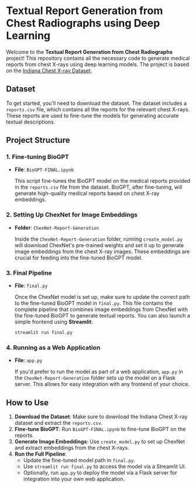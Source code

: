 # Textual Report Generation from Chest Radiographs using Deep Learning

Welcome to the **Textual Report Generation from Chest Radiographs** project! This repository contains all the necessary code to generate medical reports from chest X-rays using deep learning models. The project is based on the [Indiana Chest X-ray Dataset](https://www.kaggle.com/datasets/raddar/chest-xrays-indiana-university).

## Dataset

To get started, you'll need to download the dataset. The dataset includes a `reports.csv` file, which contains all the reports for the relevant chest X-rays. These reports are used to fine-tune the models for generating accurate textual descriptions.

## Project Structure

### 1. **Fine-tuning BioGPT**

- **File**: `BioGPT-FINAL.ipynb`
  
  This script fine-tunes the BioGPT model on the medical reports provided in the `reports.csv` file from the dataset. BioGPT, after fine-tuning, will generate high-quality medical reports based on chest X-ray embeddings.

### 2. **Setting Up ChexNet for Image Embeddings**

- **Folder**: `ChexNet-Report-Generation`
  
  Inside the `ChexNet-Report-Generation` folder, running `create_model.py` will download ChexNet's pre-trained weights and set it up to generate image embeddings from the chest X-ray images. These embeddings are crucial for feeding into the fine-tuned BioGPT model.

### 3. **Final Pipeline**

- **File**: `final.py`
  
  Once the ChexNet model is set up, make sure to update the correct path to the fine-tuned BioGPT model in `final.py`. This file contains the complete pipeline that combines image embeddings from ChexNet with the fine-tuned BioGPT to generate textual reports. You can also launch a simple frontend using **Streamlit**:
  
  ```bash
  streamlit run final.py


### 4. **Running as a Web Application**

- **File**: `app.py`

  If you'd prefer to run the model as part of a web application, `app.py` in the `ChexNet-Report-Generation` folder sets up the model on a Flask server. This allows for easy integration with any frontend of your choice.

## How to Use

1. **Download the Dataset**: Make sure to download the Indiana Chest X-ray dataset and extract the `reports.csv`.
2. **Fine-tune BioGPT**: Run `BioGPT-FINAL.ipynb` to fine-tune BioGPT on the reports.
3. **Generate Image Embeddings**: Use `create_model.py` to set up ChexNet and extract embeddings from the chest X-rays.
4. **Run the Full Pipeline**:
   - Update the fine-tuned model path in `final.py`.
   - Use `streamlit run final.py` to access the model via a Streamlit UI.
   - Optionally, run `app.py` to deploy the model via a Flask server for integration into your own web application.

